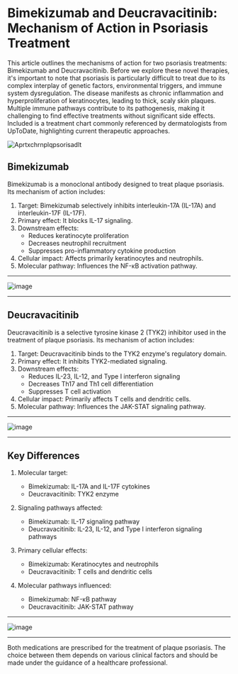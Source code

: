 # Bimekizumab and Deucravacitinib: Mechanism of Action in Psoriasis Treatment

This article outlines the mechanisms of action for two psoriasis treatments: Bimekizumab and Deucravacitinib. Before we explore these novel therapies, it's important to note that psoriasis is particularly difficult to treat due to its complex interplay of genetic factors, environmental triggers, and immune system dysregulation. The disease manifests as chronic inflammation and hyperproliferation of keratinocytes, leading to thick, scaly skin plaques. Multiple immune pathways contribute to its pathogenesis, making it challenging to find effective treatments without significant side effects. Included is a treatment chart commonly referenced by dermatologists from UpToDate, highlighting current therapeutic approaches.

![Aprtxchrnplqpsorisadlt](https://github.com/user-attachments/assets/4556013b-cf22-4a79-b389-1e16fc4e9122)

## Bimekizumab

Bimekizumab is a monoclonal antibody designed to treat plaque psoriasis. Its mechanism of action includes:

1. Target: Bimekizumab selectively inhibits interleukin-17A (IL-17A) and interleukin-17F (IL-17F).
2. Primary effect: It blocks IL-17 signaling.
3. Downstream effects:
   - Reduces keratinocyte proliferation
   - Decreases neutrophil recruitment
   - Suppresses pro-inflammatory cytokine production
4. Cellular impact: Affects primarily keratinocytes and neutrophils.
5. Molecular pathway: Influences the NF-κB activation pathway.

----

![image](https://github.com/user-attachments/assets/359138f1-af68-4150-9bb2-2ac67a943069)

----

## Deucravacitinib

Deucravacitinib is a selective tyrosine kinase 2 (TYK2) inhibitor used in the treatment of plaque psoriasis. Its mechanism of action includes:

1. Target: Deucravacitinib binds to the TYK2 enzyme's regulatory domain.
2. Primary effect: It inhibits TYK2-mediated signaling.
3. Downstream effects:
   - Reduces IL-23, IL-12, and Type I interferon signaling
   - Decreases Th17 and Th1 cell differentiation
   - Suppresses T cell activation
4. Cellular impact: Primarily affects T cells and dendritic cells.
5. Molecular pathway: Influences the JAK-STAT signaling pathway.

----

![image](https://github.com/user-attachments/assets/90f63a05-3bf8-4aaa-858c-1d866e30d8ca)

----

## Key Differences

1. Molecular target:
   - Bimekizumab: IL-17A and IL-17F cytokines
   - Deucravacitinib: TYK2 enzyme

2. Signaling pathways affected:
   - Bimekizumab: IL-17 signaling pathway
   - Deucravacitinib: IL-23, IL-12, and Type I interferon signaling pathways

3. Primary cellular effects:
   - Bimekizumab: Keratinocytes and neutrophils
   - Deucravacitinib: T cells and dendritic cells

4. Molecular pathways influenced:
   - Bimekizumab: NF-κB pathway
   - Deucravacitinib: JAK-STAT pathway
  
----

![image](https://github.com/user-attachments/assets/3957b662-97f1-4bb1-b811-afafd6b53a94)

----

Both medications are prescribed for the treatment of plaque psoriasis. The choice between them depends on various clinical factors and should be made under the guidance of a healthcare professional.
